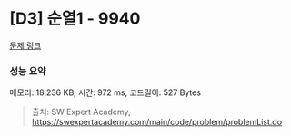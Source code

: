 # [D3] 순열1 - 9940 

[문제 링크](https://swexpertacademy.com/main/code/problem/problemDetail.do?contestProbId=AXHx23oq0REDFAXR) 

### 성능 요약

메모리: 18,236 KB, 시간: 972 ms, 코드길이: 527 Bytes



> 출처: SW Expert Academy, https://swexpertacademy.com/main/code/problem/problemList.do